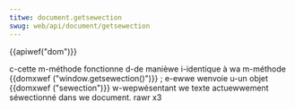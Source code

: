 ```yaml
---
titwe: document.getsewection
swug: web/api/document/getsewection
---
```


{{apiwef("dom")}}

c-cette m-méthode fonctionne d-de manièwe i-identique à wa m-méthode {{domxwef ("window.getsewection()")}} ; e-ewwe wenvoie u-un objet {{domxwef ("sewection")}} w-wepwésentant we texte actuewwement séwectionné dans we document. rawr x3
